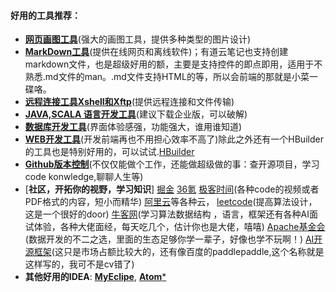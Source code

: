 #### 好用的工具推荐：
- [**网页画图工具**](https://www.draw.io/)(强大的画图工具，提供多种类型的图片设计)
- [**MarkDown工具**](https://maxiang.io/)(提供在线网页和离线软件)；有道云笔记也支持创建markdown文件，也是超级好用的额，主要是支持控件的即点即用，适用于不熟悉.md文件的man。.md文件支持HTML的等，所以会前端的那就是小菜一碟咯。
- [**远程连接工具Xshell和Xftp**](vhttps://www.netsarang.com/zh/xshell/)(提供远程连接和文件传输)
- [**JAVA,SCALA 语言开发工具**](https://www.jetbrains.com/idea/)(建议下载企业版，可以破解)
- [**数据库开发工具**](https://www.jetbrains.com/datagrip/)(界面体验感强，功能强大，谁用谁知道)
- [**WEB开发工具**](https://www.jetbrains.com/webstorm/?fromMenu)(开发前端再也不用担心效率不高了)除此之外还有一个HBuilder的工具也是特别好用的，可以试试.[HBuilder](http://www.dcloud.io/)
- [**Github版本控制**](https://github.com/)(不仅仅能做个工作，还能做超级做的事：查开源项目，学习code konwledge,聊聊人生等)
- [**社区，开拓你的视野，学习知识**]
[掘金](https://juejin.im/timeline)
[36氪](https://36kr.com/)
[极客时间](https://time.geekbang.org/)(各种code的视频或者PDF格式的内容，短小而精华)
[阿里云](https://cn.aliyun.com/)等各种云，
[leetcode](https://leetcode-cn.com/)(提高算法设计，这是一个很好的door)
[牛客网](https://www.nowcoder.com)(学习算法数据结构 ，语言，框架还有各种AI面试体验，各种大佬面经，每天吃几个，估计你也是大佬，嘻嘻)
[Apache基金会](http://www.apache.org/)(数据开发的不二之选，里面的生态足够你学一辈子，好像也学不玩啊！)
[AI开源框架](http://www.tensorfly.cn/)(这只是市场占额比较大的，还有像百度的paddlepaddle,这个名称就是这样写的，我可不是cv错了)
- **其他好用的IDEA**: 
 [**MyEclipe**](https://www.myeclipsecn.com/),
 [**Atom***](https://atom.io/)

